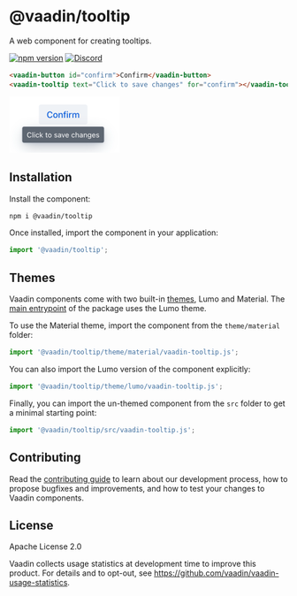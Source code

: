 # @vaadin/tooltip

A web component for creating tooltips.

[![npm version](https://badgen.net/npm/v/@vaadin/tooltip)](https://www.npmjs.com/package/@vaadin/tooltip)
[![Discord](https://img.shields.io/discord/732335336448852018?label=discord)](https://discord.gg/PHmkCKC)

```html
<vaadin-button id="confirm">Confirm</vaadin-button>
<vaadin-tooltip text="Click to save changes" for="confirm"></vaadin-tooltip>
```

[<img src="https://raw.githubusercontent.com/vaadin/web-components/master/packages/tooltip/screenshot.png" width="200" alt="Screenshot of vaadin-tooltip">](https://vaadin.com/docs/latest/ds/components/tooltip)

## Installation

Install the component:

```sh
npm i @vaadin/tooltip
```

Once installed, import the component in your application:

```js
import '@vaadin/tooltip';
```

## Themes

Vaadin components come with two built-in [themes](https://vaadin.com/docs/latest/ds/customization/using-themes), Lumo and Material.
The [main entrypoint](https://github.com/vaadin/web-components/blob/master/packages/tooltip/vaadin-tooltip.js) of the package uses the Lumo theme.

To use the Material theme, import the component from the `theme/material` folder:

```js
import '@vaadin/tooltip/theme/material/vaadin-tooltip.js';
```

You can also import the Lumo version of the component explicitly:

```js
import '@vaadin/tooltip/theme/lumo/vaadin-tooltip.js';
```

Finally, you can import the un-themed component from the `src` folder to get a minimal starting point:

```js
import '@vaadin/tooltip/src/vaadin-tooltip.js';
```

## Contributing

Read the [contributing guide](https://vaadin.com/docs/latest/guide/contributing/overview) to learn about our development process, how to propose bugfixes and improvements, and how to test your changes to Vaadin components.

## License

Apache License 2.0

Vaadin collects usage statistics at development time to improve this product.
For details and to opt-out, see https://github.com/vaadin/vaadin-usage-statistics.
